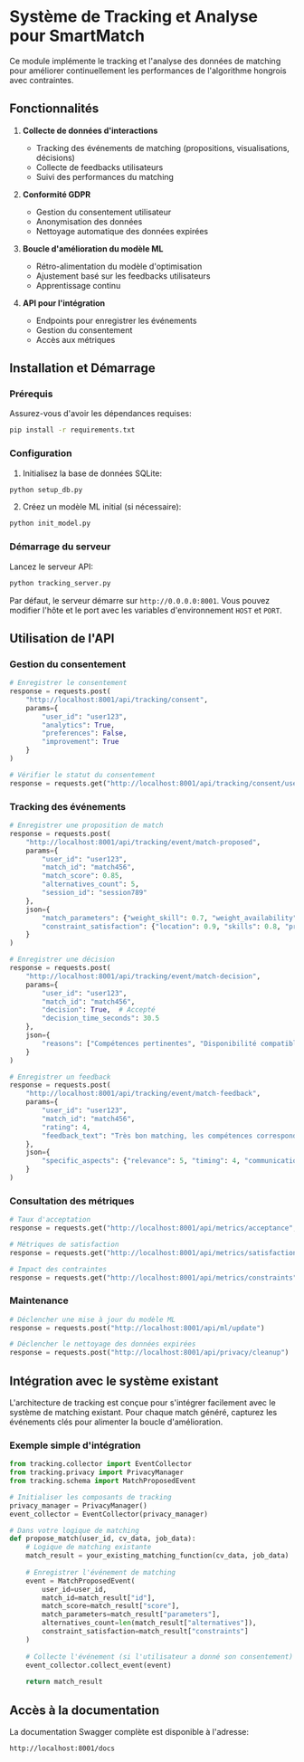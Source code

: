# Système de Tracking et Analyse pour SmartMatch

Ce module implémente le tracking et l'analyse des données de matching pour améliorer continuellement les performances de l'algorithme hongrois avec contraintes.

## Fonctionnalités

1. **Collecte de données d'interactions**
   - Tracking des événements de matching (propositions, visualisations, décisions)
   - Collecte de feedbacks utilisateurs
   - Suivi des performances du matching

2. **Conformité GDPR**
   - Gestion du consentement utilisateur
   - Anonymisation des données
   - Nettoyage automatique des données expirées

3. **Boucle d'amélioration du modèle ML**
   - Rétro-alimentation du modèle d'optimisation
   - Ajustement basé sur les feedbacks utilisateurs
   - Apprentissage continu

4. **API pour l'intégration**
   - Endpoints pour enregistrer les événements
   - Gestion du consentement
   - Accès aux métriques

## Installation et Démarrage

### Prérequis

Assurez-vous d'avoir les dépendances requises:

```bash
pip install -r requirements.txt
```

### Configuration

1. Initialisez la base de données SQLite:

```bash
python setup_db.py
```

2. Créez un modèle ML initial (si nécessaire):

```bash
python init_model.py
```

### Démarrage du serveur

Lancez le serveur API:

```bash
python tracking_server.py
```

Par défaut, le serveur démarre sur `http://0.0.0.0:8001`. Vous pouvez modifier l'hôte et le port avec les variables d'environnement `HOST` et `PORT`.

## Utilisation de l'API

### Gestion du consentement

```python
# Enregistrer le consentement
response = requests.post(
    "http://localhost:8001/api/tracking/consent",
    params={
        "user_id": "user123",
        "analytics": True,
        "preferences": False,
        "improvement": True
    }
)

# Vérifier le statut du consentement
response = requests.get("http://localhost:8001/api/tracking/consent/user123")
```

### Tracking des événements

```python
# Enregistrer une proposition de match
response = requests.post(
    "http://localhost:8001/api/tracking/event/match-proposed",
    params={
        "user_id": "user123",
        "match_id": "match456",
        "match_score": 0.85,
        "alternatives_count": 5,
        "session_id": "session789"
    },
    json={
        "match_parameters": {"weight_skill": 0.7, "weight_availability": 0.3},
        "constraint_satisfaction": {"location": 0.9, "skills": 0.8, "preferences": 0.7}
    }
)

# Enregistrer une décision
response = requests.post(
    "http://localhost:8001/api/tracking/event/match-decision",
    params={
        "user_id": "user123",
        "match_id": "match456",
        "decision": True,  # Accepté
        "decision_time_seconds": 30.5
    },
    json={
        "reasons": ["Compétences pertinentes", "Disponibilité compatible"]
    }
)

# Enregistrer un feedback
response = requests.post(
    "http://localhost:8001/api/tracking/event/match-feedback",
    params={
        "user_id": "user123",
        "match_id": "match456",
        "rating": 4,
        "feedback_text": "Très bon matching, les compétences correspondaient parfaitement."
    },
    json={
        "specific_aspects": {"relevance": 5, "timing": 4, "communication": 3}
    }
)
```

### Consultation des métriques

```python
# Taux d'acceptation
response = requests.get("http://localhost:8001/api/metrics/acceptance", params={"days": 30})

# Métriques de satisfaction
response = requests.get("http://localhost:8001/api/metrics/satisfaction", params={"days": 30})

# Impact des contraintes
response = requests.get("http://localhost:8001/api/metrics/constraints", params={"days": 30})
```

### Maintenance

```python
# Déclencher une mise à jour du modèle ML
response = requests.post("http://localhost:8001/api/ml/update")

# Déclencher le nettoyage des données expirées
response = requests.post("http://localhost:8001/api/privacy/cleanup")
```

## Intégration avec le système existant

L'architecture de tracking est conçue pour s'intégrer facilement avec le système de matching existant. Pour chaque match généré, capturez les événements clés pour alimenter la boucle d'amélioration.

### Exemple simple d'intégration

```python
from tracking.collector import EventCollector
from tracking.privacy import PrivacyManager
from tracking.schema import MatchProposedEvent

# Initialiser les composants de tracking
privacy_manager = PrivacyManager()
event_collector = EventCollector(privacy_manager)

# Dans votre logique de matching
def propose_match(user_id, cv_data, job_data):
    # Logique de matching existante
    match_result = your_existing_matching_function(cv_data, job_data)
    
    # Enregistrer l'événement de matching
    event = MatchProposedEvent(
        user_id=user_id,
        match_id=match_result["id"],
        match_score=match_result["score"],
        match_parameters=match_result["parameters"],
        alternatives_count=len(match_result["alternatives"]),
        constraint_satisfaction=match_result["constraints"]
    )
    
    # Collecte l'événement (si l'utilisateur a donné son consentement)
    event_collector.collect_event(event)
    
    return match_result
```

## Accès à la documentation

La documentation Swagger complète est disponible à l'adresse:

```
http://localhost:8001/docs
```
